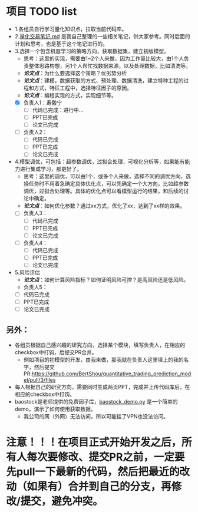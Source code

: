 # 项目 TODO list
- 1.各组员自行学习量化知识点，拉取当前代码库。
- 2.[量化交易笔记.md](%E9%87%8F%E5%8C%96%E4%BA%A4%E6%98%93%E7%AC%94%E8%AE%B0.md) 是我自己整理的一些相关笔记，供大家参考。同时后面的计划和思考，也是基于这个笔记进行的。
- 3.选择一个包含机器学习的策略方向，获取数据集，建立初版模型。
  - 思考：这里的实现，需要由1~2个人来做，因为工作量比较大，由1个人负责整体思路构想，另1个人帮忙找数据来源，以及处理数据，比如清洗等。
  - ***论文点***：为什么要选择这个策略？优劣势分析
  - ***论文点***：建模，数据获取的方式、预处理、数据清洗，建立特种工程的过程和方式，特征工程中，选择特征因子的原因。
  - ***论文点***：编程实现的方式，实现细节等。
  - [x] 负责人1：寿毅宁
    - [ ] 代码已完成：进行中...
    - [ ] PPT已完成
    - [ ] 论文已完成
  - [ ] 负责人2：
    - [ ] 代码已完成
    - [ ] PPT已完成
    - [ ] 论文已完成
- 4.模型调优，可包括：超参数调优，过拟合处理，可视化分析等，如果能有能力进行集成学习，那更好了。
  - 思考：这里的调优，可以由1个，或多个人来做，选择不同的调优方向，选择任务时不用着急确定具体优化点，可以先确定一个大方向，比如超参数调优，过拟合处理等。具体的优化点可以看模型运行的结果，和后续的讨论中确定。
  - ***论文点***：如何优化参数？通过xx方式，优化了xx，达到了xx样的效果。
  - [ ] 负责人3：
    - [ ] 代码已完成
    - [ ] PPT已完成
    - [ ] 论文已完成
  - [ ] 负责人4：
    - [ ] 代码已完成
    - [ ] PPT已完成
    - [ ] 论文已完成
- 5.风险评估
  - ***论文点***：如何计算风险指标？如何证明风险可控？是高风险还是低风险。
  - 负责人5：
  - [ ] 代码已完成
  - [ ] PPT已完成
  - [ ] 论文已完成

## 另外：
  - 各组员根据自己感兴趣的研究方向，选择某个模块，填写负责人，在相应的checkbox中打钩，后提交PR合并。
    - 例如项目的初模型的开发，由我来做，那我就在负责人这里填上的我的名字，然后提交PR:https://github.com/BertShou/quantitative_trading_prediction_model/pull/3/files
  - 每人根据自己的研究方向，需要同时生成两页PPT，完成并上传代码库后，在相应的checkbox中打钩。
  - baostock是老师提供的免费因子库，[baostock_demo.py](demo/baostock_demo.py) 是一个简单的demo，演示了如何使用获取数据。
    - 我公司的网（外网）无法访问，所以可能挂了VPN也没法访问。

# 注意！！！在项目正式开始开发之后，所有人每次要修改、提交PR之前，一定要先pull一下最新的代码，然后把最近的改动（如果有）合并到自己的分支，再修改/提交，避免冲突。
